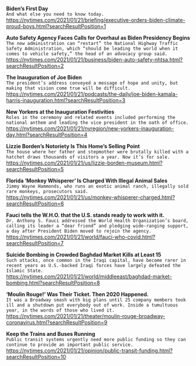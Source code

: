 **Biden’s First Day**\
`And what else you need to know today.`\
https://nytimes.com/2021/01/21/briefing/executive-orders-biden-climate-proud-boys.html?searchResultPosition=1

**Auto Safety Agency Faces Calls for Overhaul as Biden Presidency Begins**\
`The new administration can “restart” the National Highway Traffic Safety Administration, which “should be leading the world when it comes to vehicle safety,” the head of an advocacy group said.`\
https://nytimes.com/2021/01/21/business/biden-auto-safety-nhtsa.html?searchResultPosition=2

**The Inauguration of Joe Biden**\
`The president’s address conveyed a message of hope and unity, but making that vision come true will be difficult.`\
https://nytimes.com/2021/01/21/podcasts/the-daily/joe-biden-kamala-harris-inauguration.html?searchResultPosition=3

**New Yorkers at the Inauguration Festivities**\
`Roles in the ceremony and related events included performing the national anthem and leading the vice president in the oath of office.`\
https://nytimes.com/2021/01/21/nyregion/new-yorkers-inauguration-day.html?searchResultPosition=4

**Lizzie Borden’s Notoriety Is This Home’s Selling Point**\
`The house where her father and stepmother were brutally killed with a hatchet draws thousands of visitors a year. Now it’s for sale.`\
https://nytimes.com/2021/01/21/us/lizzie-borden-museum.html?searchResultPosition=5

**Florida ‘Monkey Whisperer’ Is Charged With Illegal Animal Sales**\
`Jimmy Wayne Hammonds, who runs an exotic animal ranch, illegally sold rare monkeys, prosecutors said.`\
https://nytimes.com/2021/01/21/us/monkey-whisperer-charged.html?searchResultPosition=6

**Fauci tells the W.H.O. that the U.S. stands ready to work with it.**\
`Dr. Anthony S. Fauci addressed the World Health Organization’s board, calling its leader a “dear friend” and pledging wide-ranging support, a day after President Biden moved to rejoin the agency.`\
https://nytimes.com/2021/01/21/world/fauci-who-covid.html?searchResultPosition=7

**Suicide Bombing in Crowded Baghdad Market Kills at Least 15**\
`Such attacks, once common in the Iraqi capital, have become rarer in recent years as U.S.-backed Iraqi forces have largely defeated the Islamic State.`\
https://nytimes.com/2021/01/21/world/middleeast/baghdad-market-bombing.html?searchResultPosition=8

**‘Moulin Rouge!’ Was Their Ticket. Then 2020 Happened.**\
`It was a Broadway smash with big plans until 25 company members took ill and a shutdown put everybody out of work. Inside a tumultuous year, in the words of those who lived it.`\
https://nytimes.com/2021/01/21/theater/moulin-rouge-broadway-coronavirus.html?searchResultPosition=9

**Keep the Trains and Buses Running**\
`Public transit systems urgently need more public funding so they can continue to provide an important public service.`\
https://nytimes.com/2021/01/21/opinion/public-transit-funding.html?searchResultPosition=10

